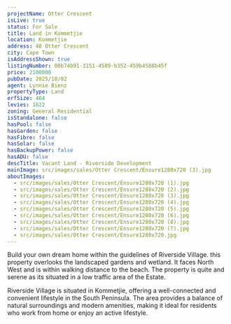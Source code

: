 ```yaml
---
projectName: Otter Crescent
isLive: true
status: For Sale
title: Land in Kommetjie
location: Kommetjie
address: 48 Otter Crescent
city: Cape Town
isAddressShown: true
listingNumber: 08b74b91-3151-4589-b352-459b4588b45f
price: 2100000
pubDate: 2025/10/02
agent: Lynnie Bienz
propertyType: Land
erfSize: 464
levies: 1622
zoning: General Residential
isStandalone: false
hasPool: false
hasGarden: false
hasFibre: false
hasSolar: false
hasBackupPower: false
hasADU: false
descTitle: Vacant Land - Riverside Development
mainImage: src/images/sales/Otter Crescent/Ensure1280x720 (3).jpg
aboutImages:
  - src/images/sales/Otter Crescent/Ensure1280x720 (1).jpg
  - src/images/sales/Otter Crescent/Ensure1280x720 (2).jpg
  - src/images/sales/Otter Crescent/Ensure1280x720 (3).jpg
  - src/images/sales/Otter Crescent/Ensure1280x720 (4).jpg
  - src/images/sales/Otter Crescent/Ensure1280x720 (5).jpg
  - src/images/sales/Otter Crescent/Ensure1280x720 (6).jpg
  - src/images/sales/Otter Crescent/Ensure1280x720 (8).jpg
  - src/images/sales/Otter Crescent/Ensure1280x720 (7).jpg
  - src/images/sales/Otter Crescent/Ensure1280x720.jpg
---
```

Build your own dream home within the guidelines of Riverside Village. this property overlooks the landscaped gardens and wetland. It faces North West and is within walking distance to the beach. The property is quite and serene as its situated in a low traffic area of the Estate.

Riverside Village is situated in Kommetjie, offering a well-connected and convenient lifestyle in the South Peninsula. The area provides a balance of natural surroundings and modern amenities, making it ideal for residents who work from home or enjoy an active lifestyle.
